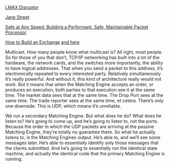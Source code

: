 [LMAX Disruptor](https://lmax-exchange.github.io/disruptor/)

[Jane Street](https://www.youtube.com/watch?v=eqkAaplKBc4&list=PLCiAikFFaMJoWyXnJ2BWpse5HuiYibNYs&ab_channel=JaneStreet)

[Safe at Any Speed: Building a Performant, Safe, Maintainable Packet Processor](https://www.youtube.com/watch?v=BysBMdx9w6k&t=198s&ab_channel=JaneStreet)

[How to Build an Exchange](https://www.youtube.com/watch?v=b1e4t2k2KJY&ab_channel=JaneStreet) [and here](https://www.janestreet.com/tech-talks/building-an-exchange/)

Multicast. How many people know what multicast is? All right, most people. So for those of you that don’t, TCP/IP networking has built into a lot of the hardware, the network cards, and the switches more importantly, the ability to have logical addresses. That when you send a packet to this address, it’s electronically repeated to every interested party. Relatively simultaneously. It’s really powerful. And without it, this kind of architecture really would not work. But it means that when the Matching Engine accepts an order, or produces an execution, both parties to that execution see it at the same time. The market data sees that at the same time. The Drop Port sees at the same time. The trade reporter sees at the same time, et cetera. There’s only one downside. This is UDP, which means it’s unreliable.

We run a secondary Matching Engine. But what does he do? What does he listen to? He’s going to come up, and he’s going to listen to, not the ports. Because the order in which the UDP packets are arriving at the passive Matching Engine, they’re totally no guarantee there. So what he actually listens to, is the Matching Engines output. He’s able to, and we’ll see some messages later. He’s able to essentially identify only those messages that the clients submitted. And he’s going to essentially run the identical state machine, and actually the identical code that the primary Matching Engine is running. 

